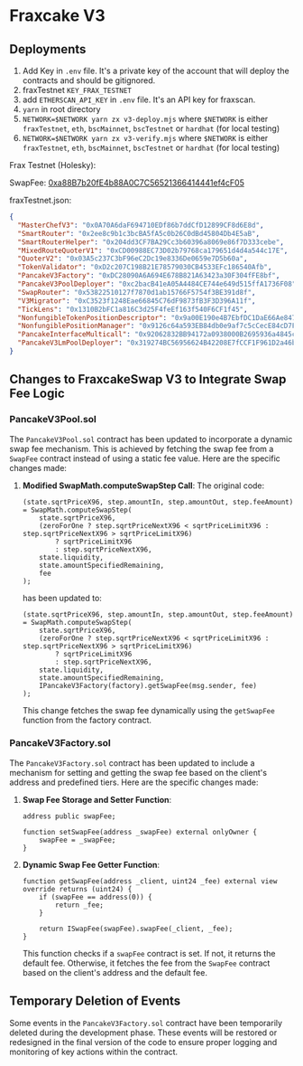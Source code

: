 # Fraxcake V3

## Deployments

1. Add Key in `.env` file. It's a private key of the account that will deploy the contracts and should be gitignored.
2. fraxTestnet `KEY_FRAX_TESTNET`
3. add `ETHERSCAN_API_KEY` in `.env` file. It's an API key for fraxscan.
4. `yarn` in root directory
5. `NETWORK=$NETWORK yarn zx v3-deploy.mjs` where `$NETWORK` is either `fraxTestnet`, `eth`, `bscMainnet`, `bscTestnet` or `hardhat` (for local testing)
6. `NETWORK=$NETWORK yarn zx v3-verify.mjs` where `$NETWORK` is either `fraxTestnet`, `eth`, `bscMainnet`, `bscTestnet` or `hardhat` (for local testing)

Frax Testnet (Holesky):

SwapFee: [0xa88B7b20fE4b88A0C7C56521366414441ef4cF05](https://holesky.fraxscan.com/address/0xa88B7b20fE4b88A0C7C56521366414441ef4cF05)

fraxTestnet.json:
```json
{
  "MasterChefV3": "0x0A70A6daF694710EDf86b7ddCfD12899CF8d6E8d",
  "SmartRouter": "0x2ee8c9b1c3bcBA5fA5c0b26C0dBd45804Db4E5aB",
  "SmartRouterHelper": "0x204dd3CF7BA29Cc3b60396a8069e86f7D333cebe",
  "MixedRouteQuoterV1": "0xCD00988EC73D02b79768ca179651d4d4a544c17E",
  "QuoterV2": "0x03A5c237C3bF96eC2Dc19e8336De0659e7D5b60a",
  "TokenValidator": "0xD2c207C198B21E78579030CB4533EFc186540Afb",
  "PancakeV3Factory": "0xDC28090A6A694E678B821A63423a30F304fFE8bf",
  "PancakeV3PoolDeployer": "0xc2bacB41eA05A4484CE744e649d515ffA1736F08",
  "SwapRouter": "0x53822510127f7870d1ab15766F5754f3BE391d8f",
  "V3Migrator": "0xC3523f1248Eae66845C76dF9873fB3F3D396A11f",
  "TickLens": "0x1310B2bFC1a816C3d25F4feEf163f540F6CF1f45",
  "NonfungibleTokenPositionDescriptor": "0x9a00E190e4B7EbfDC1DaE66Ae847B2B3807504B1",
  "NonfungiblePositionManager": "0x9126c64a593EB84db0e9af7c5cCecE84cD7FEc48",
  "PancakeInterfaceMulticall": "0x92062832BB94172a0938000B2695936a4845c883",
  "PancakeV3LmPoolDeployer": "0x319274BC56956624B42208E7fCCF1F961D2a46bE"
}
```

## Changes to FraxcakeSwap V3 to Integrate Swap Fee Logic

### PancakeV3Pool.sol

The `PancakeV3Pool.sol` contract has been updated to incorporate a dynamic swap fee mechanism. This is achieved by fetching the swap fee from a `SwapFee` contract instead of using a static fee value. Here are the specific changes made:

1. **Modified SwapMath.computeSwapStep Call**:
    The original code:
    ```solidity
    (state.sqrtPriceX96, step.amountIn, step.amountOut, step.feeAmount) = SwapMath.computeSwapStep(
        state.sqrtPriceX96,
        (zeroForOne ? step.sqrtPriceNextX96 < sqrtPriceLimitX96 : step.sqrtPriceNextX96 > sqrtPriceLimitX96)
            ? sqrtPriceLimitX96
            : step.sqrtPriceNextX96,
        state.liquidity,
        state.amountSpecifiedRemaining,
        fee
    );
    ```
    has been updated to:
    ```solidity
    (state.sqrtPriceX96, step.amountIn, step.amountOut, step.feeAmount) = SwapMath.computeSwapStep(
        state.sqrtPriceX96,
        (zeroForOne ? step.sqrtPriceNextX96 < sqrtPriceLimitX96 : step.sqrtPriceNextX96 > sqrtPriceLimitX96)
            ? sqrtPriceLimitX96
            : step.sqrtPriceNextX96,
        state.liquidity,
        state.amountSpecifiedRemaining,
        IPancakeV3Factory(factory).getSwapFee(msg.sender, fee)
    );
    ```
    This change fetches the swap fee dynamically using the `getSwapFee` function from the factory contract.

### PancakeV3Factory.sol

The `PancakeV3Factory.sol` contract has been updated to include a mechanism for setting and getting the swap fee based on the client's address and predefined tiers. Here are the specific changes made:

1. **Swap Fee Storage and Setter Function**:
    ```solidity
    address public swapFee;

    function setSwapFee(address _swapFee) external onlyOwner {
        swapFee = _swapFee;
    }
    ```

2. **Dynamic Swap Fee Getter Function**:
    ```solidity
    function getSwapFee(address _client, uint24 _fee) external view override returns (uint24) {
        if (swapFee == address(0)) {
            return _fee;
        }

        return ISwapFee(swapFee).swapFee(_client, _fee);
    }
    ```
    This function checks if a `swapFee` contract is set. If not, it returns the default fee. Otherwise, it fetches the fee from the `SwapFee` contract based on the client's address and the default fee.

## Temporary Deletion of Events

Some events in the `PancakeV3Factory.sol` contract have been temporarily deleted during the development phase. These events will be restored or redesigned in the final version of the code to ensure proper logging and monitoring of key actions within the contract.

